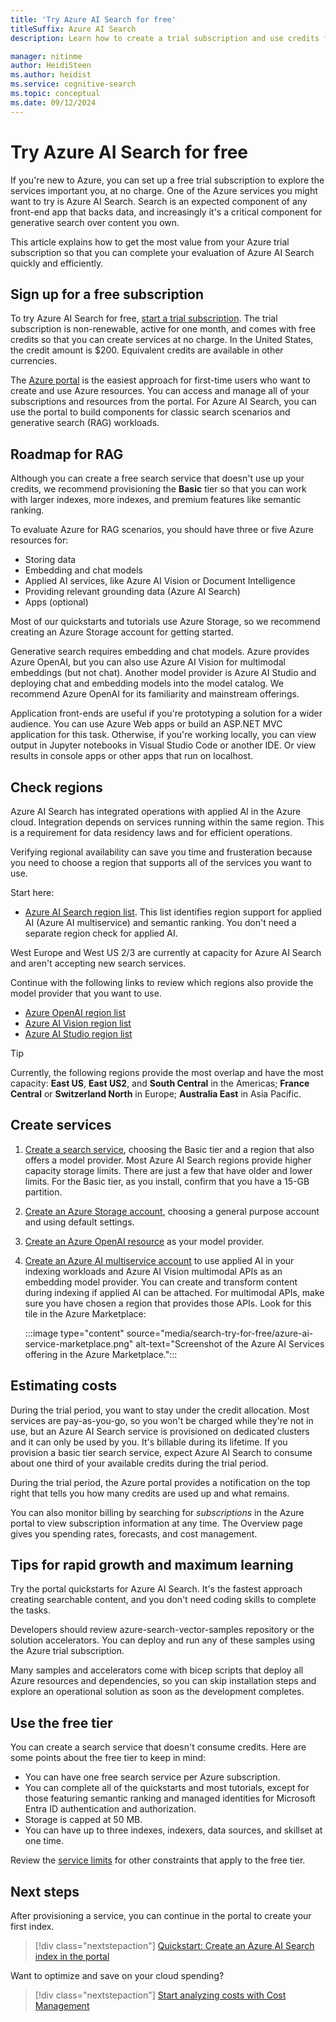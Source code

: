 ```yaml
---
title: 'Try Azure AI Search for free'
titleSuffix: Azure AI Search
description: Learn how to create a trial subscription and use credits for trying advanced features.

manager: nitinme
author: HeidiSteen
ms.author: heidist
ms.service: cognitive-search
ms.topic: conceptual
ms.date: 09/12/2024
---
```


# Try Azure AI Search for free

If you're new to Azure, you can set up a free trial subscription to explore the services important you, at no charge. One of the Azure services you might want to try is Azure AI Search. Search is an expected component of any front-end app that backs data, and increasingly it's a critical component for generative search over content you own.

This article explains how to get the most value from your Azure trial subscription so that you can complete your evaluation of Azure AI Search quickly and efficiently.

## Sign up for a free subscription

To try Azure AI Search for free, [start a trial subscription](https://azure.microsoft.com/pricing/free-trial/?WT.mc_id=A261C142F). The trial subscription is non-renewable, active for one month, and comes with free credits so that you can create services at no charge. In the United States, the credit amount is $200. Equivalent credits are available in other currencies. 

The [Azure portal](https://portal.azure.com/) is the easiest approach for first-time users who want to create and use Azure resources. You can access and manage all of your subscriptions and resources from the portal. For Azure AI Search, you can use the portal to build components for classic search scenarios and generative search (RAG) workloads.

## Roadmap for RAG

Although you can create a free search service that doesn't use up your credits, we recommend provisioning the **Basic** tier so that you can work with larger indexes, more indexes, and premium features like semantic ranking.

To evaluate Azure for RAG scenarios, you should have three or five Azure resources for:

- Storing data
- Embedding and chat models
- Applied AI services, like Azure AI Vision or Document Intelligence
- Providing relevant grounding data (Azure AI Search)
- Apps (optional)

Most of our quickstarts and tutorials use Azure Storage, so we recommend creating an Azure Storage account for getting started.

Generative search requires embedding and chat models. Azure provides Azure OpenAI, but you can also use Azure AI Vision for multimodal embeddings (but not chat). Another model provider is Azure AI Studio and deploying chat and embedding models into the model catalog. We recommend Azure OpenAI for its familiarity and mainstream offerings.

Application front-ends are useful if you're prototyping a solution for a wider audience. You can use Azure Web apps or build an ASP.NET MVC application for this task. Otherwise, if you're working locally, you can view output in Jupyter notebooks in Visual Studio Code or another IDE. Or view results in console apps or other apps that run on localhost.

## Check regions

Azure AI Search has integrated operations with applied AI in the Azure cloud. Integration depends on services running within the same region. This is a requirement for data residency laws and for efficient operations.

Verifying regional availability can save you time and frusteration because you need to choose a region that supports all of the services you want to use.

Start here:

- [Azure AI Search region list](search-region-support.md). This list identifies region support for applied AI (Azure AI multiservice) and semantic ranking. You don't need a separate region check for applied AI.

West Europe and West US 2/3 are currently at capacity for Azure AI Search and aren't accepting new search services.

Continue with the following links to review which regions also provide the model provider that you want to use.

- [Azure OpenAI region list](/azure/ai-services/openai/concepts/models#model-summary-table-and-region-availability)
- [Azure AI Vision region list](/azure/ai-services/computer-vision/overview-image-analysis?tabs=4-0#region-availability)
- [Azure AI Studio region list](/azure/ai-studio/reference/region-support)

> [!TIP]
> Currently, the following regions provide the most overlap and have the most capacity: **East US**, **East US2**, and **South Central** in the Americas; **France Central** or **Switzerland North** in Europe; **Australia East** in Asia Pacific.

## Create services

1. [Create a search service](search-create-service-portal.md), choosing the Basic tier and a region that also offers a model provider. Most Azure AI Search regions provide higher capacity storage limits. There are just a few that have older and lower limits. For the Basic tier, as you install, confirm that you have a 15-GB partition.

1. [Create an Azure Storage account](/azure/storage/common/storage-account-create?tabs=azure-portal), choosing a general purpose account and using default settings.

1. [Create an Azure OpenAI resource](/azure/ai-services/openai/how-to/create-resource?pivots=web-portal) as your model provider.

1. [Create an Azure AI multiservice account](/azure/ai-services/multi-service-resource?pivots=azportal) to use applied AI in your indexing workloads and Azure AI Vision multimodal APIs as an embedding model provider. You can create and transform content during indexing if applied AI can be attached. For multimodal APIs, make sure you have chosen a region that provides those APIs. Look for this tile in the Azure Marketplace:

   :::image type="content" source="media/search-try-for-free/azure-ai-service-marketplace.png" alt-text="Screenshot of the Azure AI Services offering in the Azure Marketplace.":::

## Estimating costs

During the trial period, you want to stay under the credit allocation. Most services are pay-as-you-go, so you won't be charged while they're not in use, but an Azure AI Search service is provisioned on dedicated clusters and it can only be used by you. It's billable during its lifetime. If you provision a basic tier search service, expect Azure AI Search to consume about one third of your available credits during the trial period.

During the trial period, the Azure portal provides a notification on the top right that tells you how many credits are used up and what remains. 

You can also monitor billing by searching for *subscriptions* in the Azure portal to view subscription information at any time. The Overview page gives you spending rates, forecasts, and cost management.

## Tips for rapid growth and maximum learning

Try the portal quickstarts for Azure AI Search. It's the fastest approach creating searchable content, and you don't need coding skills to complete the tasks.

Developers should review azure-search-vector-samples repository or the solution accelerators. You can deploy and run any of these samples using the Azure trial subscription. 

Many samples and accelerators come with bicep scripts that deploy all Azure resources and dependencies, so you can skip installation steps and explore an operational solution as soon as the development completes.

## Use the free tier

You can create a search service that doesn't consume credits. Here are some points about the free tier to keep in mind:

- You can have one free search service per Azure subscription.
- You can complete all of the quickstarts and most tutorials, except for those featuring semantic ranking and managed identities for Microsoft Entra ID authentication and authorization.
- Storage is capped at 50 MB.
- You can have up to three indexes, indexers, data sources, and skillset at one time. 

Review the [service limits](search-limits-quotas-capacity.md) for other constraints that apply to the free tier.

## Next steps

After provisioning a service, you can continue in the portal to create your first index.

> [!div class="nextstepaction"]
> [Quickstart: Create an Azure AI Search index in the portal](search-get-started-portal.md)

Want to optimize and save on your cloud spending?

> [!div class="nextstepaction"]
> [Start analyzing costs with Cost Management](/azure/cost-management-billing/costs/quick-acm-cost-analysis?WT.mc_id=costmanagementcontent_docsacmhorizontal_-inproduct-learn)
